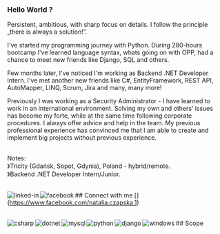 ### Hello World ?
Persistent, ambitious, with sharp focus on details. I follow the principle „there is always a solution!”.

I've started my programming journey with Python. During 280-hours bootcamp I've learned language syntax, whats going on with OPP, had a chance to meet new friends like Django, SQL and others.

Few months later, I've noticed I'm working as Backend .NET Developer Intern. I've met another new friends like C#, EntityFramework, REST API, AutoMapper, LINQ, Scrum, Jira and many, many more!

Previously I was working as a Security Administrator - I have learned to work in an international environment. Solving my own and others’ issues has become my forte, while at the same time following corporate procedures. I always offer advice and help in the team. My previous professional experience has convinced me that I am able to create and implement big projects without previous experience.

<br>Notes:
<br>》Tricity (Gdańsk, Sopot, Gdynia), Poland - hybrid/remote.
<br>》Backend .NET Developer Intern/Junior.

<br>## Connect with me
[<img align="left" alt="linked-in" src="https://img.shields.io/badge/linkedin-%230077B5.svg?&style=for-the-badge&logo=linkedin&logoColor=white" />](https://www.linkedin.com/in/natalia-czapska/)
[<img align="left" alt="facebook" src="https://img.shields.io/badge/facebook-%231877F2.svg?&style=for-the-badge&logo=facebook&logoColor=white" />]
(https://www.facebook.com/natalia.czapska.1)
<br>

<br>## Scope
<img align="left" alt="csharp" src="https://img.shields.io/badge/C%23-239120?style=for-the-badge&logo=c-sharp&logoColor=white" />
<img align="left" alt="dotnet" src="https://img.shields.io/badge/.NET-5C2D91?style=for-the-badge&logo=.net&logoColor=white" />
<img align="left" alt="mysql" src="https://img.shields.io/badge/MySQL-00000F?style=for-the-badge&logo=mysql&logoColor=white" />
<img align="left" alt="python" src="https://img.shields.io/badge/Python-3776AB?style=for-the-badge&logo=python&logoColor=white" />
<img align="left" alt="django" src="https://img.shields.io/badge/Django-092E20?style=for-the-badge&logo=django&logoColor=white" />
<img align="left" alt="windows" src="https://img.shields.io/badge/Windows-0078D6?style=for-the-badge&logo=windows&logoColor=white" />
<br>
<br>
